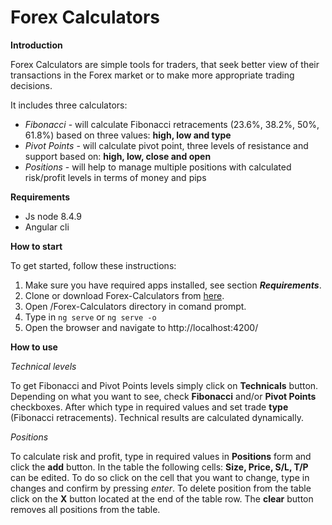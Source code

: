 # Forex Calculators

**Introduction**

 Forex Calculators are simple tools for traders, that seek better view of their transactions in the Forex market or to make more appropriate trading decisions.

It includes three calculators: 
* _Fibonacci_ - will calculate Fibonacci retracements (23.6%, 38.2%, 50%, 61.8%) based on three values: **high, low and type**
* _Pivot Points_ - will calculate pivot point, three levels of resistance and support based on: **high, low, close and open**
* _Positions_ - will help to manage multiple positions with calculated risk/profit levels in terms of money and pips

**Requirements**

* Js node 8.4.9
* Angular cli

**How to start**

To get started, follow these instructions:

1. Make sure you have required apps installed, see section _**Requirements**_.
2. Clone or download Forex-Calculators from [here](https://github.com/kpawelczak/forex-calculators).
3. Open /Forex-Calculators directory in comand prompt.
4. Type in 
<code>ng serve</code> 
or 
<code>ng serve -o</code>
5. Open the browser and navigate to http://localhost:4200/

**How to use**

_Technical levels_

 To get Fibonacci and Pivot Points levels simply click on **Technicals** button. Depending on what you want to see, check **Fibonacci** and/or **Pivot Points** checkboxes. After which type in required values and set trade **type** (Fibonacci retracements). Technical results are calculated dynamically.

_Positions_

 To calculate risk and profit, type in required values in **Positions** form and click the **add** button. 
In the table the following cells: **Size, Price, S/L, T/P** can be edited. To do so click on the cell that you want to change, type in changes and confirm by pressing _enter_.
To delete position from the table click on the **X** button located at the end of the table row.
The **clear** button removes all positions from the table.


